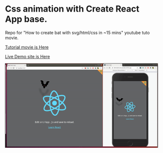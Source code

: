 # Css animation with Create React App base.

Repo for "How to create bat with svg/html/css in ~15 mins" youtube tuto movie.

[Tutorial movie is Here](https://youtu.be/nEcJP_wdD8g)

[Live Demo site is Here](https://demo-bat-tuto-youtube.netlify.app/)

![bat-tutorial](/demo.gif)



